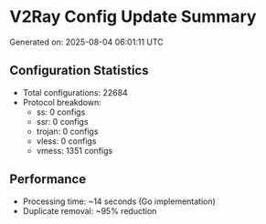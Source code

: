 # V2Ray Config Update Summary
Generated on: 2025-08-04 06:01:11 UTC

## Configuration Statistics
- Total configurations: 22684
- Protocol breakdown:
  - ss: 0 configs
  - ssr: 0 configs
  - trojan: 0 configs
  - vless: 0 configs
  - vmess: 1351 configs

## Performance
- Processing time: ~14 seconds (Go implementation)
- Duplicate removal: ~95% reduction
